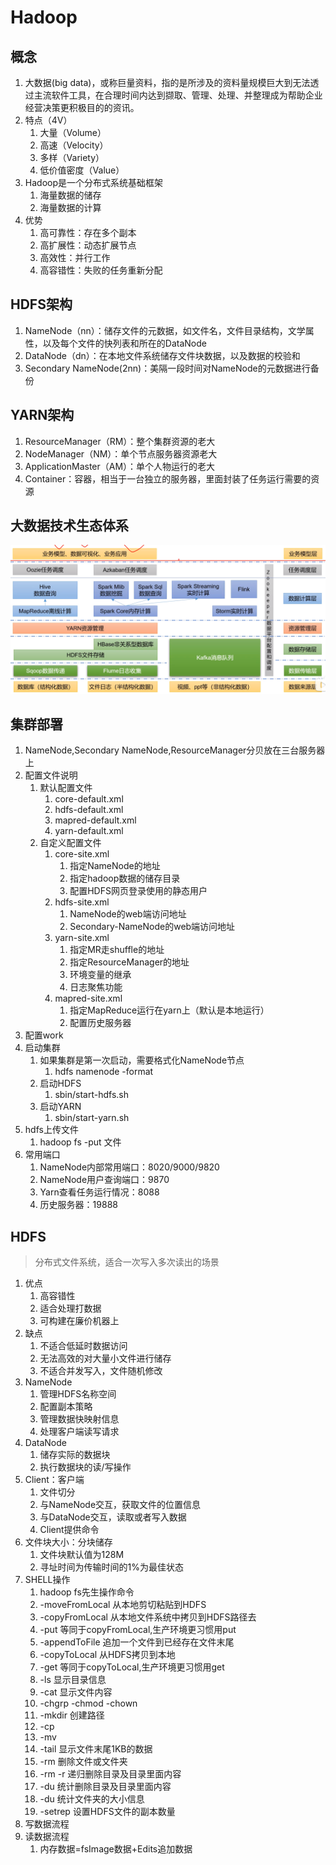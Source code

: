 # Hadoop

## 概念

1. 大数据(big data)，或称巨量资料，指的是所涉及的资料量规模巨大到无法透过主流软件工具，在合理时间内达到撷取、管理、处理、并整理成为帮助企业经营决策更积极目的的资讯。
2. 特点（4V）
   1. 大量（Volume）
   2. 高速（Velocity）
   3. 多样（Variety）
   4. 低价值密度（Value）
3. Hadoop是一个分布式系统基础框架
   1. 海量数据的储存
   2. 海量数据的计算
4. 优势
   1. 高可靠性：存在多个副本
   2. 高扩展性：动态扩展节点
   3. 高效性：并行工作
   4. 高容错性：失败的任务重新分配

## HDFS架构

1. NameNode（nn）：储存文件的元数据，如文件名，文件目录结构，文学属性，以及每个文件的快列表和所在的DataNode
2. DataNode（dn）：在本地文件系统储存文件块数据，以及数据的校验和
3. Secondary NameNode(2nn)：美隔一段时间对NameNode的元数据进行备份

## YARN架构

1. ResourceManager（RM）：整个集群资源的老大
2. NodeManager（NM）：单个节点服务器资源老大
3. ApplicationMaster（AM）：单个人物运行的老大
4. Container：容器，相当于一台独立的服务器，里面封装了任务运行需要的资源

## 大数据技术生态体系

![avator](resource/1.png)

## 集群部署

1. NameNode,Secondary NameNode,ResourceManager分贝放在三台服务器上
2. 配置文件说明
   1. 默认配置文件
      1. core-default.xml
      2. hdfs-default.xml
      3. mapred-default.xml
      4. yarn-default.xml
   2. 自定义配置文件
      1. core-site.xml
         1. 指定NameNode的地址
         2. 指定hadoop数据的储存目录
         3. 配置HDFS网页登录使用的静态用户
      2. hdfs-site.xml
         1. NameNode的web端访问地址
         2. Secondary-NameNode的web端访问地址
      3. yarn-site.xml
         1. 指定MR走shuffle的地址
         2. 指定ResourceManager的地址
         3. 环境变量的继承
         4. 日志聚焦功能
      4. mapred-site.xml
         1. 指定MapReduce运行在yarn上（默认是本地运行）
         2. 配置历史服务器
3. 配置work
4. 启动集群
   1. 如果集群是第一次启动，需要格式化NameNode节点
      1. hdfs namenode -format
   2. 启动HDFS
      1. sbin/start-hdfs.sh
   3. 启动YARN
      1. sbin/start-yarn.sh
5. hdfs上传文件
   1. hadoop fs -put 文件
6. 常用端口
   1. NameNode内部常用端口：8020/9000/9820
   2. NameNode用户查询端口：9870
   3. Yarn查看任务运行情况：8088
   4. 历史服务器：19888

## HDFS

> 分布式文件系统，适合一次写入多次读出的场景

1. 优点
   1. 高容错性
   2. 适合处理打数据
   3. 可构建在廉价机器上
2. 缺点
   1. 不适合低延时数据访问
   2. 无法高效的对大量小文件进行储存
   3. 不适合并发写入，文件随机修改
3. NameNode
   1. 管理HDFS名称空间
   2. 配置副本策略
   3. 管理数据快映射信息
   4. 处理客户端读写请求
4. DataNode
   1. 储存实际的数据块
   2. 执行数据块的读/写操作
5. Client：客户端
   1. 文件切分
   2. 与NameNode交互，获取文件的位置信息
   3. 与DataNode交互，读取或者写入数据
   4. Client提供命令
6. 文件块大小：分块储存
   1. 文件块默认值为128M
   2. 寻址时间为传输时间的1%为最佳状态
7. SHELL操作
   1. hadoop fs先生操作命令
   2. -moveFromLocal 从本地剪切粘贴到HDFS
   3. -copyFromLocal 从本地文件系统中拷贝到HDFS路径去
   4. -put 等同于copyFromLocal,生产环境更习惯用put
   5. -appendToFile 追加一个文件到已经存在文件末尾
   6. -copyToLocal 从HDFS拷贝到本地
   7. -get 等同于copyToLocal,生产环境更习惯用get
   8. -ls 显示目录信息
   9. -cat 显示文件内容
   10. -chgrp -chmod -chown
   11. -mkdir 创建路径
   12. -cp
   13. -mv
   14. -tail 显示文件末尾1KB的数据
   15. -rm 删除文件或文件夹
   16. -rm -r 递归删除目录及目录里面内容
   17. -du 统计删除目录及目录里面内容
   18. -du 统计文件夹的大小信息
   19. -setrep 设置HDFS文件的副本数量
8. 写数据流程
9. 读数据流程
   1. 内存数据=fsImage数据+Edits追加数据
